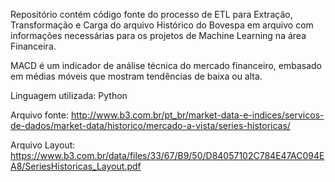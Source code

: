 Repositório contém código fonte do processo de ETL para Extração, Transformação e Carga do arquivo Histórico do Bovespa em arquivo com informações necessárias para os projetos de Machine Learning na área Financeira.

MACD é um indicador de análise técnica do mercado financeiro, embasado em médias móveis que mostram tendências de baixa ou alta.

Linguagem utilizada: Python

Arquivo fonte: http://www.b3.com.br/pt_br/market-data-e-indices/servicos-de-dados/market-data/historico/mercado-a-vista/series-historicas/

Arquivo Layout: https://www.b3.com.br/data/files/33/67/B9/50/D84057102C784E47AC094EA8/SeriesHistoricas_Layout.pdf

